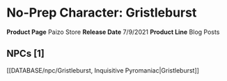 ﻿---
id: '91'
name: No-Prep Character. Gristleburst
rarity: Common
type: Source

---
# No-Prep Character: Gristleburst

**Product Page** Paizo Store
**Release Date** 7/9/2021
**Product Line** Blog Posts

## NPCs [1]

[[DATABASE/npc/Gristleburst, Inquisitive Pyromaniac|Gristleburst]]